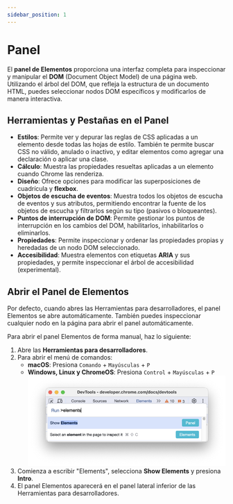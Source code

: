 ```yaml
---
sidebar_position: 1
---
```


# Panel

El **panel de Elementos** proporciona una interfaz completa para inspeccionar y manipular el **DOM** (Document Object Model) de una página web. Utilizando el árbol del DOM, que refleja la estructura de un documento HTML, puedes seleccionar nodos DOM específicos y modificarlos de manera interactiva.

## Herramientas y Pestañas en el Panel

- **Estilos**: Permite ver y depurar las reglas de CSS aplicadas a un elemento desde todas las hojas de estilo. También te permite buscar CSS no válido, anulado o inactivo, y editar elementos como agregar una declaración o aplicar una clase.
- **Cálculo**: Muestra las propiedades resueltas aplicadas a un elemento cuando Chrome las renderiza.
- **Diseño**: Ofrece opciones para modificar las superposiciones de cuadrícula y **flexbox**.
- **Objetos de escucha de eventos**: Muestra todos los objetos de escucha de eventos y sus atributos, permitiendo encontrar la fuente de los objetos de escucha y filtrarlos según su tipo (pasivos o bloqueantes).
- **Puntos de interrupción de DOM**: Permite gestionar los puntos de interrupción en los cambios del DOM, habilitarlos, inhabilitarlos o eliminarlos.
- **Propiedades**: Permite inspeccionar y ordenar las propiedades propias y heredadas de un nodo DOM seleccionado.
- **Accesibilidad**: Muestra elementos con etiquetas **ARIA** y sus propiedades, y permite inspeccionar el árbol de accesibilidad (experimental).

## Abrir el Panel de Elementos

Por defecto, cuando abres las Herramientas para desarrolladores, el panel Elementos se abre automáticamente. También puedes inspeccionar cualquier nodo en la página para abrir el panel automáticamente.

Para abrir el panel Elementos de forma manual, haz lo siguiente:
1. Abre las **Herramientas para desarrolladores**.
2. Para abrir el menú de comandos:
   - **macOS**: Presiona `Comando` + `Mayúsculas` + `P`
   - **Windows, Linux y ChromeOS**: Presiona `Control` + `Mayúsculas` + `P`
   ![Menu elementos](/img/Elementos/menu-elements.png)
3. Comienza a escribir "Elements", selecciona **Show Elements** y presiona **Intro**.
4. El panel Elementos aparecerá en el panel lateral inferior de las Herramientas para desarrolladores.
